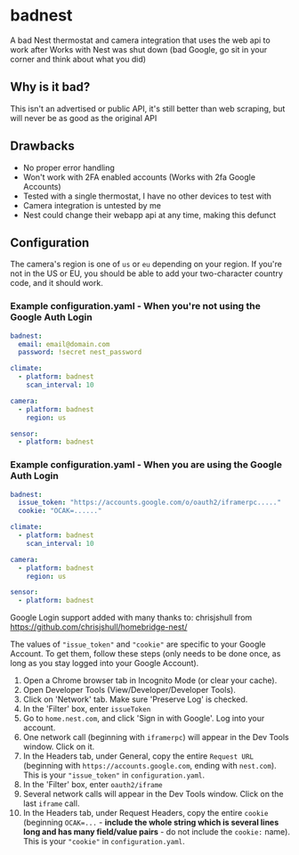 # badnest

A bad Nest thermostat and camera integration that uses the web api to work after Works with Nest was shut down (bad Google, go sit in your corner and think about what you did)

## Why is it bad?

This isn't an advertised or public API, it's still better than web scraping, but will never be as good as the original API

## Drawbacks

- No proper error handling
- Won't work with 2FA enabled accounts (Works with 2fa Google Accounts)
- Tested with a single thermostat, I have no other devices to test with
- Camera integration is untested by me
- Nest could change their webapp api at any time, making this defunct

## Configuration

The camera's region is one of `us` or `eu` depending on your region.
If you're not in the US or EU, you should be able to add your
two-character country code, and it should work.

### Example configuration.yaml - When you're not using the Google Auth Login

```yaml
badnest:
  email: email@domain.com
  password: !secret nest_password

climate:
  - platform: badnest
    scan_interval: 10

camera:
  - platform: badnest
    region: us

sensor:
  - platform: badnest
```

### Example configuration.yaml - When you are using the Google Auth Login

```yaml
badnest:
  issue_token: "https://accounts.google.com/o/oauth2/iframerpc....."
  cookie: "OCAK=......"

climate:
  - platform: badnest
    scan_interval: 10

camera:
  - platform: badnest
    region: us

sensor:
  - platform: badnest
```

Google Login support added with many thanks to: chrisjshull from <https://github.com/chrisjshull/homebridge-nest/>

The values of `"issue_token"` and `"cookie"` are specific to your Google Account. To get them, follow these steps (only needs to be done once, as long as you stay logged into your Google Account).

1. Open a Chrome browser tab in Incognito Mode (or clear your cache).
2. Open Developer Tools (View/Developer/Developer Tools).
3. Click on 'Network' tab. Make sure 'Preserve Log' is checked.
4. In the 'Filter' box, enter `issueToken`
5. Go to `home.nest.com`, and click 'Sign in with Google'. Log into your account.
6. One network call (beginning with `iframerpc`) will appear in the Dev Tools window. Click on it.
7. In the Headers tab, under General, copy the entire `Request URL` (beginning with `https://accounts.google.com`, ending with `nest.com`). This is your `"issue_token"` in `configuration.yaml`.
8. In the 'Filter' box, enter `oauth2/iframe`
9. Several network calls will appear in the Dev Tools window. Click on the last `iframe` call.
10. In the Headers tab, under Request Headers, copy the entire `cookie` (beginning `OCAK=...` - **include the whole string which is several lines long and has many field/value pairs** - do not include the `cookie:` name). This is your `"cookie"` in `configuration.yaml`.
